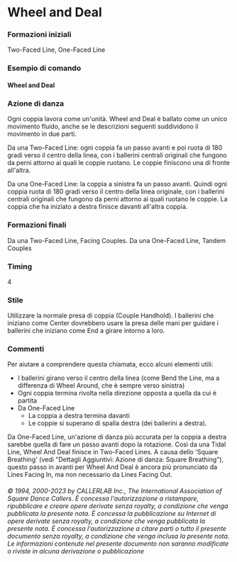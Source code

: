 # Wheel and Deal

### Formazioni iniziali
Two-Faced Line, One-Faced Line

### Esempio di comando
#### Wheel and Deal

### Azione di danza
Ogni coppia lavora come un'unità. Wheel and Deal è ballato come un unico movimento fluido,
anche se le descrizioni seguenti suddividono il movimento in due parti.

Da una Two-Faced Line: ogni coppia fa un passo avanti e poi ruota di 180 gradi verso il centro della linea, con i
ballerini centrali originali che fungono da perni attorno ai quali le coppie ruotano. Le coppie finiscono una di
fronte all'altra.

Da una One-Faced Line: la coppia a sinistra fa un passo avanti. Quindi ogni coppia ruota di 180 gradi verso il
centro della linea originale, con i ballerini centrali originali che fungono da perni attorno ai quali ruotano le
coppie. La coppia che ha iniziato a destra finisce davanti all'altra coppia.

### Formazioni finali
Da una Two-Faced Line, Facing Couples. Da una One-Faced Line, Tandem Couples

### Timing
4

### Stile
Utilizzare la normale presa di coppia (Couple Handhold). I ballerini che iniziano come Center dovrebbero
usare la presa delle mani per guidare i ballerini che iniziano come End a girare intorno a loro.

### Commenti
Per aiutare a comprendere questa chiamata, ecco alcuni elementi utili:

* I ballerini girano verso il centro della linea (come Bend the Line, ma a differenza di Wheel Around, che è
sempre verso sinistra)
* Ogni coppia termina rivolta nella direzione opposta a quella da cui è partita
* Da One-Faced Line
  * La coppia a destra termina davanti
  * Le coppie si superano di spalla destra (dei ballerini a destra).

Da One-Faced Line, un'azione di danza più accurata per la coppia a destra sarebbe quella di fare un passo
avanti dopo la rotazione. Così da una Tidal Line, Wheel And Deal finisce in Two-Faced Lines. A causa dello
'Square Breathing' (vedi "Dettagli Aggiuntivi: Azione di danza: Square Breathing"), questo passo in avanti per
Wheel And Deal è ancora più pronunciato da Lines Facing In, ma non necessario da Lines Facing Out.

###### © 1994, 2000-2023 by CALLERLAB Inc., The International Association of Square Dance Callers.  È concessa l'autorizzazione a ristampare, ripubblicare e creare opere derivate senza royalty, a condizione che venga pubblicata la presente nota. È concessa la pubblicazione su Internet di opere derivate senza royalty, a condizione che venga pubblicata la presente nota. È concessa l'autorizzazione a citare parti o tutto il presente documento senza royalty, a condizione che venga inclusa la presente nota. Le informazioni contenute nel presente documento non saranno modificate o riviste in alcuna derivazione o pubblicazione